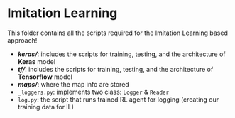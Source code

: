 # Imitation Learning
This folder contains all the scripts required for the Imitation Learning based approach!

- **<i>keras/</i>**: includes the scripts for training, testing, and the architecture of **Keras** model
- **<i>tf/</i>**: includes the scripts for training, testing, and the architecture of **Tensorflow** model
- **<i>maps/</i>**: where the map info are stored 
- `_loggers.py`: implements two class: `Logger` & `Reader`
- `log.py`: the script that runs trained RL agent for logging (creating our training data for IL)

